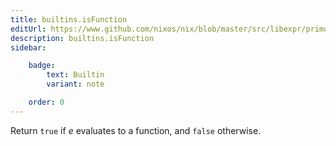 ```yaml
---
title: builtins.isFunction
editUrl: https://www.github.com/nixos/nix/blob/master/src/libexpr/primops.cc
description: builtins.isFunction
sidebar:

    badge:
        text: Builtin
        variant: note

    order: 0
---
```


Return `true` if *e* evaluates to a function, and `false` otherwise.



